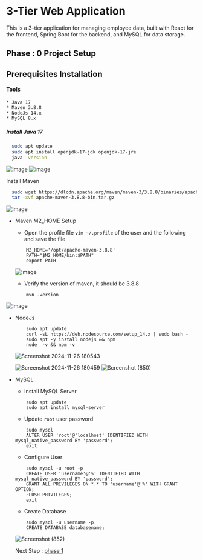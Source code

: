 
# 3-Tier Web Application
This is a 3-tier application for managing employee data, built with React for the frontend, Spring Boot for the backend, and MySQL for data storage.

## Phase : 0 Project Setup

## Prerequisites Installation
 #### Tools
    * Java 17 
    * Maven 3.8.8
    * NodeJs 14.x
    * MySQL 8.x


##### Install  Java 17

```bash
  sudo apt update
  sudo apt install openjdk-17-jdk openjdk-17-jre
  java -version
```
![image](https://github.com/user-attachments/assets/2553b52f-b3a8-464f-a382-2ea45b05d749)
![image](https://github.com/user-attachments/assets/63fdba16-d344-48fe-b957-f32c88a769ee)

Install  Maven

```bash 
  sudo wget https://dlcdn.apache.org/maven/maven-3/3.8.8/binaries/apache-maven-3.8.8-bin.tar.gz
  tar -xvf apache-maven-3.8.8-bin.tar.gz
```
![image](https://github.com/user-attachments/assets/b7b7c463-a33e-47b0-9677-7c2eba742e3b)

 * Maven M2_HOME Setup
      * Open the profile file `vim ~/.profile`  of the user and the following and save the file
      ```
          M2_HOME='/opt/apache-maven-3.8.8'
          PATH="$M2_HOME/bin:$PATH"
          export PATH
      ```
      ![image](https://github.com/user-attachments/assets/ffb808cc-1d9f-43a0-87b3-efedf1d9c919)

      * Verify the version of maven, it should be 3.8.8
      ```
          mvn -version    
      ```
![image](https://github.com/user-attachments/assets/85c61724-1514-44fd-a61a-28f70e5f77fe)


  * NodeJs
    ```
        sudo apt update
        curl -sL https://deb.nodesource.com/setup_14.x | sudo bash -
        sudo apt -y install nodejs && npm
        node  -v && npm -v
    ```
    ![Screenshot 2024-11-26 180543](https://github.com/user-attachments/assets/d1ccd443-4157-4563-866b-c161098ec0f5)

      ![Screenshot 2024-11-26 180459](https://github.com/user-attachments/assets/8f396518-3c6f-418f-9933-f456e847b5af)
  ![Screenshot (850)](https://github.com/user-attachments/assets/5c992663-cff9-4e97-852d-4ce1c2f50128)

  * MySQL
    * Install MySQL Server
    ```
        sudo apt update
        sudo apt install mysql-server
    ```
    * Update `root` user password
    ```
        sudo mysql
        ALTER USER 'root'@'localhost' IDENTIFIED WITH mysql_native_password BY 'password';
        exit
    ```
    * Configure User 
    ```
        sudo mysql -u root -p
        CREATE USER 'username'@'%' IDENTIFIED WITH mysql_native_password BY 'password';
        GRANT ALL PRIVILEGES ON *.* TO 'username'@'%' WITH GRANT OPTION;
        FLUSH PRIVILEGES;
        exit
    ```
    * Create Database
    ```
        sudo mysql -u username -p
        CREATE DATABASE databasename;
    ```
    ![Screenshot (852)](https://github.com/user-attachments/assets/36061645-5d99-497d-92cf-4456f5579be4)

    Next Step : [phase 1](https://github.com/Swathi-Selvaraju/DEVOPS_Training_Notes/blob/main/3-Tier%20Web%20Application/Frontend-setup.md)

